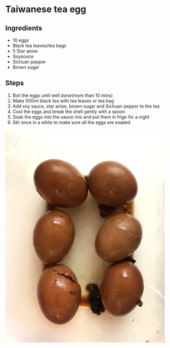 # Taiwanese tea egg

## Ingredients

- 10 eggs
- Black tea leaves/tea bags
- 5 Star anise
- Soysouce
- Sichuan pepper
- Brown sugar

## Steps

1. Boil the eggs until well done(more than 10 mins)
1. Make 500ml black tea with tea leaves or tea bag
1. Add soy sauce, star anise, brown sugar and Sichuan pepper to the tea
1. Cool the eggs and break the shell gently with a spoon
1. Soak the eggs into the sauce mix and put them in frige for a night
1. Stir once in a while to make sure all the eggs are soaked

![](IMG_4845.jpeg)
